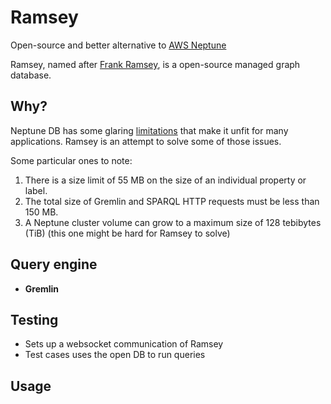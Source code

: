 # Ramsey

Open-source and better alternative to [AWS Neptune](https://aws.amazon.com/neptune/)

Ramsey, named after [Frank Ramsey](<https://en.wikipedia.org/wiki/Frank_Ramsey_(mathematician)>), is a open-source managed graph database.

## Why?

Neptune DB has some glaring [limitations](https://docs.aws.amazon.com/neptune/latest/userguide/limits.html) that make it unfit for many applications. Ramsey is an attempt to solve some of those issues.

Some particular ones to note:

1. There is a size limit of 55 MB on the size of an individual property or label.
2. The total size of Gremlin and SPARQL HTTP requests must be less than 150 MB.
3. A Neptune cluster volume can grow to a maximum size of 128 tebibytes (TiB) (this one might be hard for Ramsey to solve)

## Query engine

- **Gremlin**

## Testing

- Sets up a websocket communication of Ramsey
- Test cases uses the open DB to run queries

## Usage
